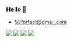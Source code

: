 ### Hello 👋

- 53fortest@gmail.com

<img src="https://img.shields.io/badge/-Java-007396?style=flat-square&logo=Java&logoColor=white"/>  <img src="https://img.shields.io/badge/-Kotlin-0095D5?style=flat-square&logo=Kotlin&logoColor=white"/>  <img src="https://img.shields.io/badge/-swift-FA7343?style=flat-square&logo=Swift&logoColor=white"/> <img src="https://img.shields.io/badge/-Python-3776AB?style=flat-square&logo=Python&logoColor=white"/>

<!--
**siefesta/siefesta** is a ✨ _special_ ✨ repository because its `README.md` (this file) appears on your GitHub profile.

Here are some ideas to get you started:

- 🔭 I’m currently working on ...
- 🌱 I’m currently learning ...
- 👯 I’m looking to collaborate on ...
- 🤔 I’m looking for help with ...
- 💬 Ask me about ...
- 📫 How to reach me: ...
- 😄 Pronouns: ...
- ⚡ Fun fact: ...
-->
